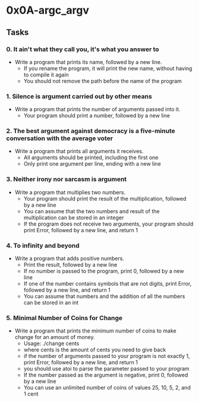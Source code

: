 # 0x0A-argc_argv
## Tasks

### 0. It ain't what they call you, it's what you answer to
* Write a program that prints its name, followed by a new line.
	* If you rename the program, it will print the new name, without having to compile it again
	* You should not remove the path before the name of the program

### 1. Silence is argument carried out by other means
* Write a program that prints the number of arguments passed into it.
	* Your program should print a number, followed by a new line

### 2. The best argument against democracy is a five-minute conversation with the average voter
* Write a program that prints all arguments it receives.
	* All arguments should be printed, including the first one
	* Only print one argument per line, ending with a new line

### 3. Neither irony nor sarcasm is argument
* Write a program that multiplies two numbers.
	* Your program should print the result of the multiplication, followed by a new line
	* You can assume that the two numbers and result of the multiplication can be stored in an integer
	* If the program does not receive two arguments, your program should print Error, followed by a new line, and return 1

### 4. To infinity and beyond
* Write a program that adds positive numbers.
	* Print the result, followed by a new line
	* If no number is passed to the program, print 0, followed by a new line
	* If one of the number contains symbols that are not digits, print Error, followed by a new line, and return 1
	* You can assume that numbers and the addition of all the numbers can be stored in an int

### 5. Minimal Number of Coins for Change
* Write a program that prints the minimum number of coins to make change for an amount of money.
	* Usage: ./change cents
	* where cents is the amount of cents you need to give back
	* if the number of arguments passed to your program is not exactly 1, print Error, followed by a new line, and return 1
	* you should use atoi to parse the parameter passed to your program
	* If the number passed as the argument is negative, print 0, followed by a new line
	* You can use an unlimited number of coins of values 25, 10, 5, 2, and 1 cent
